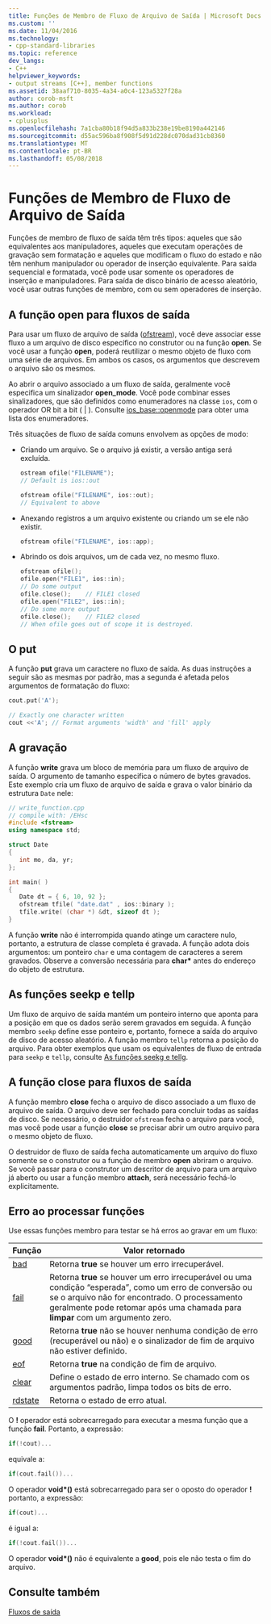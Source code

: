 ```yaml
---
title: Funções de Membro de Fluxo de Arquivo de Saída | Microsoft Docs
ms.custom: ''
ms.date: 11/04/2016
ms.technology:
- cpp-standard-libraries
ms.topic: reference
dev_langs:
- C++
helpviewer_keywords:
- output streams [C++], member functions
ms.assetid: 38aaf710-8035-4a34-a0c4-123a5327f28a
author: corob-msft
ms.author: corob
ms.workload:
- cplusplus
ms.openlocfilehash: 7a1cba80b18f94d5a833b238e19be8190a442146
ms.sourcegitcommit: d55ac596ba8f908f5d91d228dc070dad31cb8360
ms.translationtype: MT
ms.contentlocale: pt-BR
ms.lasthandoff: 05/08/2018
---
```

# <a name="output-file-stream-member-functions"></a>Funções de Membro de Fluxo de Arquivo de Saída

Funções de membro de fluxo de saída têm três tipos: aqueles que são equivalentes aos manipuladores, aqueles que executam operações de gravação sem formatação e aqueles que modificam o fluxo do estado e não têm nenhum manipulador ou operador de inserção equivalente. Para saída sequencial e formatada, você pode usar somente os operadores de inserção e manipuladores. Para saída de disco binário de acesso aleatório, você usar outras funções de membro, com ou sem operadores de inserção.

## <a name="the-open-function-for-output-streams"></a>A função open para fluxos de saída

Para usar um fluxo de arquivo de saída ([ofstream](../standard-library/basic-ofstream-class.md)), você deve associar esse fluxo a um arquivo de disco específico no construtor ou na função **open**. Se você usar a função **open**, poderá reutilizar o mesmo objeto de fluxo com uma série de arquivos. Em ambos os casos, os argumentos que descrevem o arquivo são os mesmos.

Ao abrir o arquivo associado a um fluxo de saída, geralmente você especifica um sinalizador **open_mode**. Você pode combinar esses sinalizadores, que são definidos como enumeradores na classe `ios`, com o operador OR bit a bit ( &#124; ). Consulte [ios_base::openmode](../standard-library/ios-base-class.md#openmode) para obter uma lista dos enumeradores.

Três situações de fluxo de saída comuns envolvem as opções de modo:

- Criando um arquivo. Se o arquivo já existir, a versão antiga será excluída.

   ```cpp
   ostream ofile("FILENAME");
   // Default is ios::out

   ofstream ofile("FILENAME", ios::out);
   // Equivalent to above
   ```

- Anexando registros a um arquivo existente ou criando um se ele não existir.

   ```cpp
   ofstream ofile("FILENAME", ios::app);
   ```

- Abrindo os dois arquivos, um de cada vez, no mesmo fluxo.

   ```cpp
   ofstream ofile();
   ofile.open("FILE1", ios::in);
   // Do some output
   ofile.close();    // FILE1 closed
   ofile.open("FILE2", ios::in);
   // Do some more output
   ofile.close();    // FILE2 closed
   // When ofile goes out of scope it is destroyed.
   ```

## <a name="the-put"></a>O put

A função **put** grava um caractere no fluxo de saída. As duas instruções a seguir são as mesmas por padrão, mas a segunda é afetada pelos argumentos de formatação do fluxo:

```cpp
cout.put('A');

// Exactly one character written
cout <<'A'; // Format arguments 'width' and 'fill' apply
```

## <a name="the-write"></a>A gravação

A função **write** grava um bloco de memória para um fluxo de arquivo de saída. O argumento de tamanho especifica o número de bytes gravados. Este exemplo cria um fluxo de arquivo de saída e grava o valor binário da estrutura `Date` nele:

```cpp
// write_function.cpp
// compile with: /EHsc
#include <fstream>
using namespace std;

struct Date
{
   int mo, da, yr;
};

int main( )
{
   Date dt = { 6, 10, 92 };
   ofstream tfile( "date.dat" , ios::binary );
   tfile.write( (char *) &dt, sizeof dt );
}
```

A função **write** não é interrompida quando atinge um caractere nulo, portanto, a estrutura de classe completa é gravada. A função adota dois argumentos: um ponteiro `char` e uma contagem de caracteres a serem gravados. Observe a conversão necessária para **char\*** antes do endereço do objeto de estrutura.

## <a name="the-seekp-and-tellp-functions"></a>As funções seekp e tellp

Um fluxo de arquivo de saída mantém um ponteiro interno que aponta para a posição em que os dados serão serem gravados em seguida. A função membro `seekp` define esse ponteiro e, portanto, fornece a saída do arquivo de disco de acesso aleatório. A função membro `tellp` retorna a posição do arquivo. Para obter exemplos que usam os equivalentes de fluxo de entrada para `seekp` e `tellp`, consulte [As funções seekg e tellg](../standard-library/input-stream-member-functions.md).

## <a name="the-close-function-for-output-streams"></a>A função close para fluxos de saída

A função membro **close** fecha o arquivo de disco associado a um fluxo de arquivo de saída. O arquivo deve ser fechado para concluir todas as saídas de disco. Se necessário, o destruidor `ofstream` fecha o arquivo para você, mas você pode usar a função **close** se precisar abrir um outro arquivo para o mesmo objeto de fluxo.

O destruidor de fluxo de saída fecha automaticamente um arquivo do fluxo somente se o construtor ou a função de membro **open** abriram o arquivo. Se você passar para o construtor um descritor de arquivo para um arquivo já aberto ou usar a função membro **attach**, será necessário fechá-lo explicitamente.

## <a name="vclrferrorprocessingfunctionsanchor10"></a> Erro ao processar funções

Use essas funções membro para testar se há erros ao gravar em um fluxo:

|Função|Valor retornado|
|--------------|------------------|
|[bad](http://msdn.microsoft.com/Library/4038d331-e9c9-48b0-bf49-c6505744469c)|Retorna **true** se houver um erro irrecuperável.|
|[fail](http://msdn.microsoft.com/Library/619f1b36-1e72-4551-8b48-888ae4e370d2)|Retorna **true** se houver um erro irrecuperável ou uma condição “esperada”, como um erro de conversão ou se o arquivo não for encontrado. O processamento geralmente pode retomar após uma chamada para **limpar** com um argumento zero.|
|[good](http://msdn.microsoft.com/Library/77f0aa17-2ae1-48ae-8040-592d301e3972)|Retorna **true** não se houver nenhuma condição de erro (recuperável ou não) e o sinalizador de fim de arquivo não estiver definido.|
|[eof](http://msdn.microsoft.com/Library/3087f631-1268-49cd-86cf-ff4108862329)|Retorna **true** na condição de fim de arquivo.|
|[clear](http://msdn.microsoft.com/Library/dc172694-1267-45f8-8f5c-e822e16fc271)|Define o estado de erro interno. Se chamado com os argumentos padrão, limpa todos os bits de erro.|
|[rdstate](http://msdn.microsoft.com/Library/e235e4e2-7e95-4777-a160-3938d263dd9c)|Retorna o estado de erro atual.|

O **!** operador está sobrecarregado para executar a mesma função que a função **fail**. Portanto, a expressão:

```cpp
if(!cout)...
```

equivale a:

```cpp
if(cout.fail())...
```

O operador **void\*()** está sobrecarregado para ser o oposto do operador **!** portanto, a expressão:

```cpp
if(cout)...
```

é igual a:

```cpp
if(!cout.fail())...
```

O operador **void\*()** não é equivalente a **good**, pois ele não testa o fim do arquivo.

## <a name="see-also"></a>Consulte também

[Fluxos de saída](../standard-library/output-streams.md)<br/>
